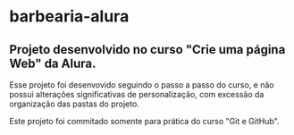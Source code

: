 # barbearia-alura

## Projeto desenvolvido no curso "Crie uma página Web" da Alura.

Esse projeto foi desenvovido seguindo o passo a passo do curso, e não possui alterações significativas de personalização, com excessão da organização das pastas do projeto.

Este projeto foi commitado somente para prática do curso "Git e GitHub".
